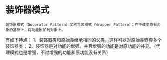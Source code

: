 # 装饰器模式
    装饰器模式（Docorator Pattern）又称包装模式（Wrapper Pattern）：在不改变原有对象的基础上，将功能附加到对象上。
有如下特点：
    1、装饰器类和原始类继承相同的父类，这样可以对原始类嵌套多个装饰器类；
    2、装饰器是对功能的增强。并且增强的功能是对原功能的补充。（代理模式也是增强，不过增强的功能和原功能没有关系）

